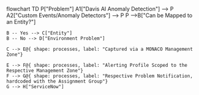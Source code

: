 flowchart TD
    P["Problem"]
    A1["Davis AI Anomaly Detection"] --> P
    A2["Custom Events/Anomaly Detectors"] --> P
    P -->B["Can be Mapped to an Entity?"]

    B -- Yes --> C["Entity"]
    B -- No --> D["Environment Problem"]

    C --> E@{ shape: processes, label: "Captured via a MONACO Management Zone"}
  
    E --> F@{ shape: processes, label: "Alerting Profile Scoped to the Respective Management Zone"}
    F --> G@{ shape: processes, label: "Respective Problem Notification, hardcoded with the Assignment Group"}
    G --> H["ServiceNow"]
